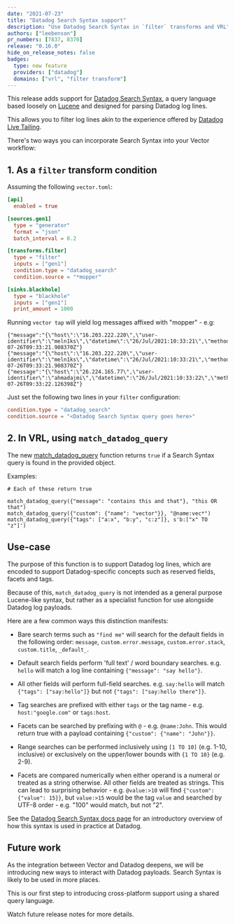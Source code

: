 ```yaml
---
date: "2021-07-23"
title: "Datadog Search Syntax support"
description: "Use Datadog Search Syntax in `filter` transforms and VRL"
authors: ["leebenson"]
pr_numbers: [7837, 8370]
release: "0.16.0"
hide_on_release_notes: false
badges:
  type: new feature
  providers: ["datadog"]
  domains: ["vrl", "filter transform"]
---
```


This release adds support for [Datadog Search Syntax](datadog_seach_syntax), a
query language based loosely on [Lucene](lucene) and designed for parsing
Datadog log lines.

This allows you to filter log lines akin to the experience offered by [Datadog
Live Tailing](datadog_live_tailing).

There's two ways you can incorporate Search Syntax into your Vector workflow:

## 1. As a `filter` transform condition

Assuming the following `vector.toml`:

```toml
[api]
  enabled = true

[sources.gen1]
  type = "generator"
  format = "json"
  batch_interval = 0.2

[transforms.filter]
  type = "filter"
  inputs = ["gen1"]
  condition.type = "datadog_search"
  condition.source = "*mopper"

[sinks.blackhole]
  type = "blackhole"
  inputs = ["gen1"]
  print_amount = 1000
```

Running `vector tap` will yield log messages affixed with "mopper" - e.g:

```
{"message":"{\"host\":\"16.203.222.220\",\"user-identifier\":\"meln1ks\",\"datetime\":\"26/Jul/2021:10:33:21\",\"method\":\"POST\",\"request\":\"/apps/deploy\",\"protocol\":\"HTTP/1.1\",\"status\":\"501\",\"bytes\":29112,\"referer\":\"https://for.net/booper/bopper/mooper/mopper\"}","timestamp":"2021-07-26T09:33:21.908370Z"}
{"message":"{\"host\":\"16.203.222.220\",\"user-identifier\":\"meln1ks\",\"datetime\":\"26/Jul/2021:10:33:21\",\"method\":\"POST\",\"request\":\"/apps/deploy\",\"protocol\":\"HTTP/1.1\",\"status\":\"501\",\"bytes\":29112,\"referer\":\"https://for.net/booper/bopper/mooper/mopper\"}","timestamp":"2021-07-26T09:33:21.908370Z"}
{"message":"{\"host\":\"26.224.165.77\",\"user-identifier\":\"ahmadajmi\",\"datetime\":\"26/Jul/2021:10:33:22\",\"method\":\"POST\",\"request\":\"/apps/deploy\",\"protocol\":\"HTTP/2.0\",\"status\":\"501\",\"bytes\":6119,\"referer\":\"https://make.de/observability/metrics/production\"}","timestamp":"2021-07-26T09:33:22.126398Z"}
```

Just set the following two lines in your `filter` configuration:

```toml
condition.type = "datadog_search"
condition.source = "<Datadog Search Syntax query goes here>"
```

## 2. In VRL, using `match_datadog_query`

The new [match_datadog_query](match_datadog_query) function returns `true` if a
Search Syntax query is found in the provided object.

Examples:

```
# Each of these return true

match_datadog_query({"message": "contains this and that"}, "this OR that")
match_datadog_query({"custom": {"name": "vector"}}, "@name:vec*")
match_datadog_query({"tags": ["a:x", "b:y", "c:z"]}, s'b:["x" TO "z"]')
```

## Use-case

The purpose of this function is to support Datadog log lines, which are encoded
to support Datadog-specific concepts such as reserved fields, facets and tags.

Because of this, `match_datadog_query` is not intended as a general purpose
Lucene-like syntax, but rather as a specialist function for use alongside
Datadog log payloads.

Here are a few common ways this distinction manifests:

- Bare search terms such as `"find me"` will search for the default fields in
  the following order: `message`, `custom.error.message`, `custom.error.stack`,
  `custom.title`, `_default_`.

- Default search fields perform 'full text' / word boundary searches. e.g.
  `hello` will match a log line containing `{"message": "say hello"}`.

- All other fields will perform full-field searches. e.g. `say:hello` will match
  `{"tags": ["say:hello"]}` but not `{"tags": ["say:hello there"]}`.

- Tag searches are prefixed with either `tags` or the tag name - e.g.
  `host:"google.com"` or `tags:host`.

- Facets can be searched by prefixing with `@` - e.g. `@name:John`. This would
  return true with a payload containing `{"custom": {"name": "John"}}`.

- Range searches can be performed inclusively using `[1 TO 10]` (e.g. 1-10,
  inclusive) or exclusively on the upper/lower bounds with `{1 TO 10}` (e.g.
  2-9).

- Facets are compared numerically when either operand is a numeral or treated as
  a string otherwise. All other fields are treated as strings. This can lead to
  surprising behavior - e.g. `@value:>10` will find `{"custom": {"value": 15}}`,
  but `value:>15` would be the tag `value` and searched by UTF-8 order - e.g.
  "100" would match, but not "2".

See the [Datadog Search Syntax docs page](datadog_search_syntax) for an
introductory overview of how this syntax is used in practice at Datadog.

## Future work

As the integration between Vector and Datadog deepens, we will be introducing
new ways to interact with Datadog payloads. Search Syntax is likely to be used
in more places.

This is our first step to introducing cross-platform support using a shared
query language.

Watch future release notes for more details.

[lucene]: https://lucene.apache.org/
[datadog_search_syntax]: https://docs.datadoghq.com/logs/explorer/search_syntax/
[datadog_live_tailing]: https://docs.datadoghq.com/logs/explorer/live_tail/
[match_datadog_query]: /docs/reference/vrl/functions/#match_datadog_query
